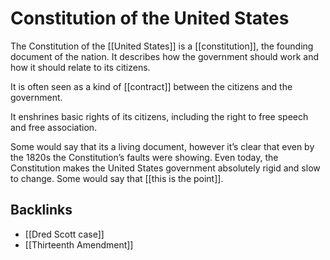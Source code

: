 # Constitution of the United States

The Constitution of the [[United States]] is a [[constitution]], the founding document of the nation. It describes how the government should work and how it should relate to its citizens.

It is often seen as a kind of [[contract]] between the citizens and the government.

It enshrines basic rights of its citizens, including the right to free speech and free association.

Some would say that its a living document, however it&rsquo;s clear that even by the 1820s the Constitution&rsquo;s faults were showing. Even today, the Constitution makes the United States government absolutely rigid and slow to change. Some would say that [[this is the point]].


## Backlinks

-   [[Dred Scott case]]
-   [[Thirteenth Amendment]]
